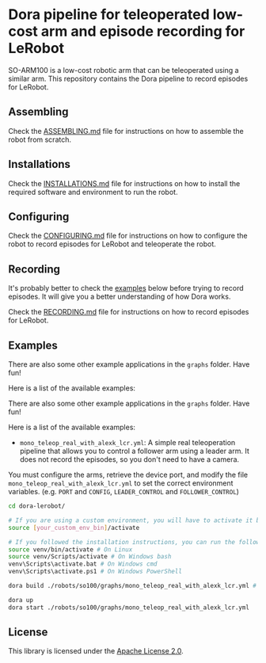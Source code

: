 # Dora pipeline for teleoperated low-cost arm and episode recording for LeRobot

SO-ARM100 is a low-cost robotic arm that can be teleoperated using a similar arm. This repository contains
the Dora pipeline to record episodes for LeRobot.

## Assembling

Check the [ASSEMBLING.md](ASSEMBLING.md) file for instructions on how to assemble the robot from scratch.

## Installations

Check the [INSTALLATIONS.md](INSTALLATION.md) file for instructions on how to install the required software and
environment
to run the robot.

## Configuring

Check the [CONFIGURING.md](CONFIGURING.md) file for instructions on how to configure the robot to record episodes for
LeRobot and teleoperate the robot.

## Recording

It's probably better to check the [examples](#examples) below before trying to record episodes. It will give you a
better
understanding of how Dora works.

Check the [RECORDING.md](RECORDING.md) file for instructions on how to record episodes for LeRobot.

## Examples

There are also some other example applications in the `graphs` folder. Have fun!

Here is a list of the available examples:

There are also some other example applications in the `graphs` folder. Have fun!

Here is a list of the available examples:

- `mono_teleop_real_with_alexk_lcr.yml`: A simple real teleoperation pipeline that allows you to control a follower arm
  using a leader
  arm. It
  does not record the episodes, so you don't need to have a camera.

You must configure the arms, retrieve the device port, and modify the file `mono_teleop_real_with_alexk_lcr.yml` to set
the correct
environment variables. (e.g. `PORT` and `CONFIG`, `LEADER_CONTROL` and `FOLLOWER_CONTROL`)

```bash
cd dora-lerobot/

# If you are using a custom environment, you will have to activate it before running the command
source [your_custom_env_bin]/activate

# If you followed the installation instructions, you can run the following command
source venv/bin/activate # On Linux
source venv/Scripts/activate # On Windows bash
venv\Scripts\activate.bat # On Windows cmd
venv\Scripts\activate.ps1 # On Windows PowerShell

dora build ./robots/so100/graphs/mono_teleop_real_with_alexk_lcr.yml # Only the first time, it will install all the requirements if needed

dora up
dora start ./robots/so100/graphs/mono_teleop_real_with_alexk_lcr.yml
```

## License

This library is licensed under the [Apache License 2.0](../../LICENSE).
